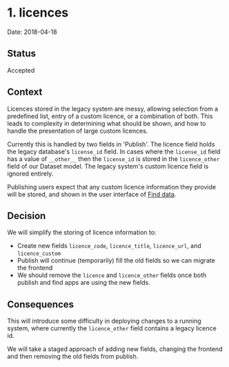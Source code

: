 # 1. licences

Date: 2018-04-18

## Status

Accepted

## Context

Licences stored in the legacy system are messy, allowing selection from a predefined list, entry of a custom licence, or a combination of both. This leads to complexity in determining what should be shown, and how to handle the presentation of large custom licences.

Currently this is handled by two fields in 'Publish'.  The licence field holds the legacy database's `license_id` field. In cases where the `license_id` field has a value of `__other__` then the `license_id` is stored in the `licence_other` field of our Dataset model. The legacy system's custom licence field is ignored entirely.

Publishing users expect that any custom licence information they provide will be stored, and shown in the user interface of [Find data](https://github.com/alphagov/datagovuk_find).

## Decision

We will simplify the storing of licence information to:

* Create new fields `licence_code`, `licence_title`, `licence_url`, and `licence_custom`
* Publish will continue (temporarily) fill the old fields so we can migrate the frontend
* We should remove the `licence` and `licence_other` fields once both publish and find apps are using the new fields.

## Consequences

This will introduce some difficulty in deploying changes to a running system, where currently the `licence_other` field contains a legacy licence id.

We will take a staged approach of adding new fields, changing the frontend and then removing the old fields from publish.
